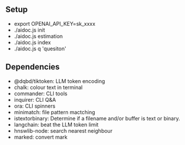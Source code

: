 ## Setup
- export OPENAI\_API\_KEY=sk\_xxxx
- ./aidoc.js init
- ./aidoc.js estimation
- ./aidoc.js index
- ./aidoc.js q 'quesiton'

## Dependencies
- @dqbd/tiktoken: LLM token encoding
- chalk: colour text in terminal
- commander: CLI tools
- inquirer: CLI Q&A
- ora: CLI spinners
- minimatch: file pattern mactching
- istextorbinary: Determine if a filename and/or buffer is text or binary. 
- langchain: beat the LLM token limit
- hnswlib-node: search nearest neighbour
- marked: convert mark
